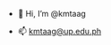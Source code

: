 - 👋 Hi, I’m @kmtaag
<!-- - 👀 I’m interested in ... -->
<!-- - 🌱 I’m currently learning ... -->
<!-- - 💞️ I’m looking to collaborate on ... -->
- 📫 kmtaag@up.edu.ph

<!---
kmtaag/kmtaag is a ✨ special ✨ repository because its `README.md` (this file) appears on your GitHub profile.
You can click the Preview link to take a look at your changes.
--->
